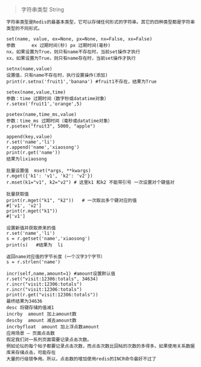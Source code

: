 > 字符串类型 String

`字符串类型是Redis的最基本类型，它可以存储任何形式的字符串。其它的四种类型都是字符串类型的不同形式。`  

    set(name, value, ex=None, px=None, nx=False, xx=False)
    参数      ex 过期时间(秒) px 过期时间(毫秒) 
    nx，如果设置为True，则只有name不存在时，当前set操作才执行
    xx，如果设置为True，则只有name存在时，当前set操作才执行
    
    setnx(name,value)
    设置值，只有name不存在时，执行设置操作(添加)
    print(r.setnx('fruit1','banana') #fruit1不存在，结果为True
    
    setex(name,value,time)
    参数：time 过期时间（数字秒或datatime对象）
    r.setex('fruit1','orange',5)
    
    psetex(name,time_ms,value)
    参数：time_ms 过期时间（毫秒或datatime对象）
    r.psetex("fruit3", 5000, "apple")
    
    append(key,value)
    r.set('name','li')
    r.append('name','xiaosong')
    print(r.get('name'))
    结果为lixiaosong
    
    批量设置值  mset(*args, **kwargs)
    r.mget({'k1': 'v1', 'k2': 'v2'})
    r.mset(k1="v1", k2="v2") # 这里k1 和k2 不能带引号 一次设置对个键值对
    
    批量获取值
    print(r.mget("k1", "k2"))   # 一次取出多个键对应的值
    #['v1', 'v2']
    print(r.mget("k1"))
    #['v1']
    
    设置新值并获取原来的值
    r.set('name','li')
    s = r.getset('name','xiaosong')
    print(s)   #结果为  li
    
    返回name对应值的字节长度（一个汉字3个字节）
    s = r.strlen('name')
    
    incr(self,name,amount=1) #amount设置默认值
    r.set("visit:12306:totals", 34634)
    r.incr("visit:12306:totals")
    r.incr("visit:12306:totals")
    print(r.get("visit:12306:totals"))
    最终结果为34636
    desc 将键存储的值减1
    incrby	amount 加上amount数
    descby	amount 减去amount数
    incrbyfloat	 amount 加上浮点数amount
    应用场景 – 页面点击数
    假定我们对一系列页面需要记录点击次数。
    例如论坛的每个帖子都要记录点击次数，而点击次数比回帖的次数的多得多。如果使用关系数据库来存储点击，可能存在
    大量的行级锁争用。所以，点击数的增加使用redis的INCR命令最好不过了
    
    
    
    



